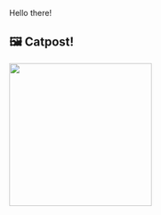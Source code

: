 Hello there!



## 🖼️ Catpost!

<sub>
    <img src="https://cdn2.thecatapi.com/images/646.jpg" height="256">
</sub>

